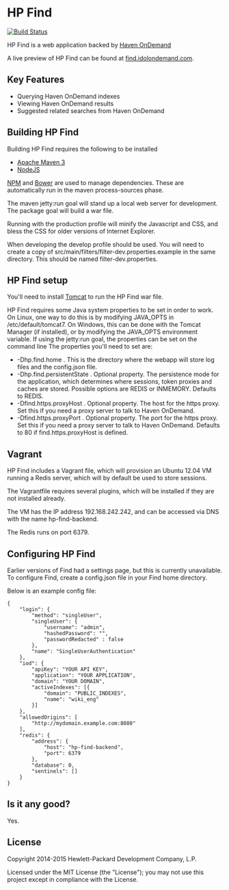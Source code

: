 # HP Find
[![Build Status](https://travis-ci.org/hpautonomy/find.svg?branch=master)](https://travis-ci.org/hpautonomy/find)

HP Find is a web application backed by [Haven OnDemand](https://www.idolondemand.com)

A live preview of HP Find can be found at [find.idolondemand.com](http://find.idolondemand.com).

## Key Features
* Querying Haven OnDemand indexes
* Viewing Haven OnDemand results
* Suggested related searches from Haven OnDemand

## Building HP Find
Building HP Find requires the following to be installed

* [Apache Maven 3](http://maven.apache.org)
* [NodeJS](http://nodejs.org)

[NPM](https://www.npmjs.com/) and [Bower](http://bower.io/) are used to manage dependencies. These are automatically
run in the maven process-sources phase.

The maven jetty:run goal will stand up a local web server for development. The package goal will build a war file.

Running with the production profile will minify the Javascript and CSS, and bless the CSS for older versions of Internet
Explorer.

When developing the develop profile should be used. You will need to create a copy of src/main/filters/filter-dev.properties.example in the same directory.
This should be named filter-dev.properties.

## HP Find setup
You'll need to install [Tomcat](http://tomcat.apache.org) to run the HP Find war file.

HP Find requires some Java system properties to be set in order to work.
On Linux, one way to do this is by modifying JAVA_OPTS in /etc/default/tomcat7.
On Windows, this can be done with the Tomcat Manager (if installed), or by modifying the JAVA_OPTS environment variable.
If using the jetty:run goal, the properties can be set on the command line
The properties you'll need to set are:

* -Dhp.find.home . This is the directory where the webapp will store log files and the config.json file.
* -Dhp.find.persistentState . Optional property. The persistence mode for the application, which determines where 
sessions, token proxies and caches are stored. Possible options are REDIS or INMEMORY. Defaults to REDIS.
* -Dfind.https.proxyHost . Optional property. The host for the https proxy. Set this if you need a proxy server to talk 
to Haven OnDemand.
* -Dfind.https.proxyPort . Optional property. The port for the https proxy. Set this if you need a proxy server to talk 
to Haven OnDemand. Defaults to 80 if find.https.proxyHost is defined.

## Vagrant
HP Find includes a Vagrant file, which will provision an Ubuntu 12.04 VM running a Redis server, which will by default 
be used to store sessions. 

The Vagrantfile requires several plugins, which will be installed if they are not installed already.

The VM has the IP address 192.168.242.242, and can be accessed via DNS with the name hp-find-backend.

The Redis runs on port 6379.

## Configuring HP Find
Earlier versions of Find had a settings page, but this is currently unavailable. To configure Find, create a config.json
file in your Find home directory.

Below is an example config file:

    {
        "login": {
            "method": "singleUser",
            "singleUser": {
                "username": "admin",
                "hashedPassword": "",
                "passwordRedacted" : false
            },
            "name": "SingleUserAuthentication"
        },
        "iod": {
            "apiKey": "YOUR API KEY",
            "application": "YOUR APPLICATION",
            "domain": "YOUR DOMAIN",
            "activeIndexes": [{
                "domain": "PUBLIC_INDEXES",
                "name": "wiki_eng"
            }]
        },
        "allowedOrigins": [
            "http://mydomain.example.com:8080"
        ],
        "redis": {
            "address": {
                "host": "hp-find-backend",
                "port": 6379
            },
            "database": 0,
            "sentinels": []
        }
    }

## Is it any good?
Yes.

## License
Copyright 2014-2015 Hewlett-Packard Development Company, L.P.

Licensed under the MIT License (the "License"); you may not use this project except in compliance with the License.
